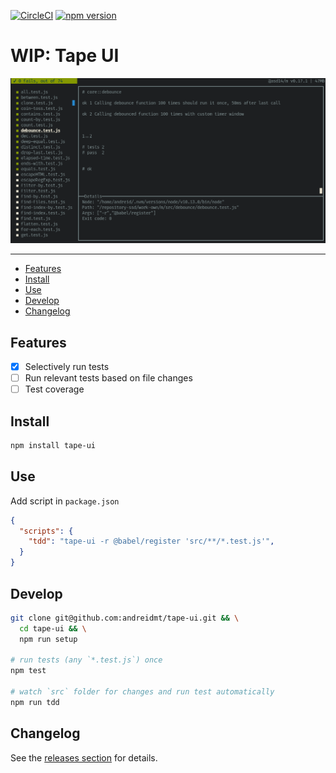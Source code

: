 <!-- markdownlint-disable first-line-h1 line-length -->

[![CircleCI](https://circleci.com/gh/andreidmt/tape-ui/tree/master.svg?style=svg)](https://circleci.com/gh/andreidmt/tape-ui/tree/master)
[![npm version](https://badge.fury.io/js/tape-ui.svg)](https://www.npmjs.com/package/tape-ui)

# WIP: Tape UI

![Tape UI](screenshot.png)

---

<!-- vim-markdown-toc GFM -->

* [Features](#features)
* [Install](#install)
* [Use](#use)
* [Develop](#develop)
* [Changelog](#changelog)

<!-- vim-markdown-toc -->

## Features

* [x] Selectively run tests
* [ ] Run relevant tests based on file changes
* [ ] Test coverage

## Install

```bash
npm install tape-ui
```

## Use

Add script in `package.json`

```json
{
  "scripts": {
    "tdd": "tape-ui -r @babel/register 'src/**/*.test.js'",
  }
}
```

## Develop

```bash
git clone git@github.com:andreidmt/tape-ui.git && \
  cd tape-ui && \
  npm run setup

# run tests (any `*.test.js`) once
npm test

# watch `src` folder for changes and run test automatically
npm run tdd
```

## Changelog

See the [releases section](https://github.com/andreidmt/tape-ui/releases) for details.
